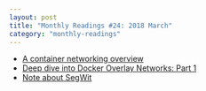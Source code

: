 ```yaml
---
layout: post
title: "Monthly Readings #24: 2018 March"
category: "monthly-readings"
---
```


- [A container networking overview](https://www.evernote.com/l/AASeeOF9gmFOqIGiv6om-89bs7ruxUS9zug)
- [Deep dive into Docker Overlay Networks: Part 1](https://www.evernote.com/l/AATk8iCZs8dFPpUyqIKYdf5yq-IthN1ztQc)
- [Note about SegWit](https://www.evernote.com/l/AAQlbW0F5H1Meo2tYHoJ1gIY-CjRKv-YNRE)
